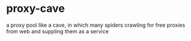 # proxy-cave
a proxy pool like a cave, in which many spiders crawling for free proxies from web and suppling them as a service 
